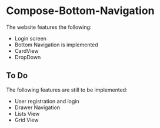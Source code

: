 # Compose-Bottom-Navigation
The website features the following:

* Login screen 
* Bottom Navigation is implemented
* CardView
* DropDown


## To Do

The following features are still to be implemented:

* User registration and login
* Drawer Navigation
* Lists View
* Grid View
